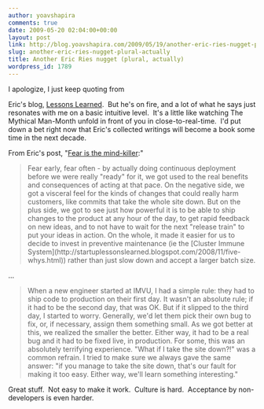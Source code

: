 ```yaml
---
author: yoavshapira
comments: true
date: 2009-05-20 02:04:00+00:00
layout: post
link: http://blog.yoavshapira.com/2009/05/19/another-eric-ries-nugget-plural-actually/
slug: another-eric-ries-nugget-plural-actually
title: Another Eric Ries nugget (plural, actually)
wordpress_id: 1789
---
```


I apologize, I just keep quoting from  
  
Eric's blog, [Lessons Learned](http://startuplessonslearned.blogspot.com/).  But he's on fire, and a lot of what he says just resonates with me on a basic intuitive level.  It's a little like watching The Mythical Man-Month unfold in front of you in close-to-real-time.  I'd put down a bet right now that Eric's collected writings will become a book some time in the next decade.  
  


From Eric's post, "[Fear is the mind-killer](http://startuplessonslearned.blogspot.com/2009/05/fear-is-mind-killer.html):"

<blockquote>Fear early, fear often - by actually doing continuous deployment before we were really "ready" for it, we got used to the real benefits and consequences of acting at that pace. On the negative side, we got a visceral feel for the kinds of changes that could really harm customers, like commits that take the whole site down. But on the plus side, we got to see just how powerful it is to be able to ship changes to the product at any hour of the day, to get rapid feedback on new ideas, and to not have to wait for the next "release train" to put your ideas in action. On the whole, it made it easier for us to decide to invest in preventive maintenance (ie the [Cluster Immune System](http://startuplessonslearned.blogspot.com/2008/11/five-whys.html)) rather than just slow down and accept a larger batch size.</blockquote>

...

<blockquote>When a new engineer started at IMVU, I had a simple rule: they had to ship code to production on their first day. It wasn't an absolute rule; if it had to be the second day, that was OK. But if it slipped to the third day, I started to worry. Generally, we'd let them pick their own bug to fix, or, if necessary, assign them something small. As we got better at this, we realized the smaller the better. Either way, it had to be a real bug and it had to be fixed live, in production. For some, this was an absolutely terrifying experience. "What if I take the site down?!" was a common refrain. I tried to make sure we always gave the same answer: "if you manage to take the site down, that's our fault for making it too easy. Either way, we'll learn something interesting."</blockquote>

  
Great stuff.  Not easy to make it work.  Culture is hard.  Acceptance by non-developers is even harder.
